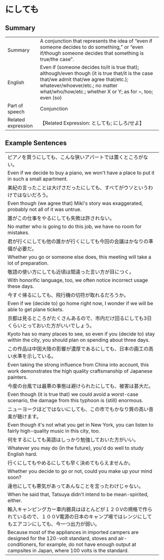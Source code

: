 # にしても

## Summary

<table><tr>   <td>Summary</td>   <td>A conjunction that represents the idea of “even if someone decides to do something,” or “even if/though someone decides that something is true/the case”.</td></tr><tr>   <td>English</td>   <td>Even if (someone decides to/it is true that); although/even though (it is true that/it is the case that/we admit that/we agree that/etc.); whatever/whoever/etc.; no matter what/who/how/etc.; whether X or Y; as for ~, too; even (so)</td></tr><tr>   <td>Part of speech</td>   <td>Conjunction</td></tr><tr>   <td>Related expression</td>   <td>【Related Expression: としても; にしろ/せよ】</td></tr></table>

## Example Sentences

<table><tr><td>ピアノを買うにしても、こんな狭いアパートでは置くところがない。</td></tr><tr><td>Even if we decide to buy a piano, we won't have a place to put it in such a small apartment.</td></tr><tr><td>美紀の言ったことは大げさだったにしても、すべてがウソというわけではないだろう。</td></tr><tr><td>Even though (we agree that) Miki's story was exaggerated, probably not all of it was untrue.</td></tr><tr><td>誰がこの仕事をやるにしても失敗は許されない。</td></tr><tr><td>No matter who is going to do this job, we have no room for mistakes.</td></tr><tr><td>君が行くにしても他の誰かが行くにしても今回の会議はかなりの準備が必要だ。</td></tr><tr><td>Whether you go or someone else does, this meeting will take a lot of preparation.</td></tr><tr><td>敬語の使い方にしても近頃は間違った言い方が目につく。</td></tr><tr><td>With honorific language, too, we often notice incorrect usage these days.</td></tr><tr><td>今すぐ帰るにしても、飛行機の切符が取れるだろうか。</td></tr><tr><td>Even if we (decide to) go home right now, I wonder if we will be able to get plane tickets.</td></tr><tr><td>京都は見るところがたくさんあるので、市内だけ回るにしても3日くらいとっておいた方がいいでしょう。</td></tr><tr><td>Kyoto has so many places to see, so even if you (decide to) stay within the city, you should plan on spending about three days.</td></tr><tr><td>この作品は中国大陸の影響が濃厚であるにしても、日本の画工の高い水準を示している。</td></tr><tr><td>Even taking the strong inﬂuence from China into account, this work demonstrates the high quality craftsmanship of Japanese painters.</td></tr><tr><td>今度の台風では最悪の事態は避けられたにしても、被害は甚大だ。</td></tr><tr><td>Even though (it is true that) we could avoid a worst-case scenario, the damage from this typhoon is (still) enormous.</td></tr><tr><td>ニューヨークほどではないにしても、この市でもかなり質の高い音楽が聴けます。</td></tr><tr><td>Even though it's not what you get in New York, you can listen to fairly high-quality music in this city, too.</td></tr><tr><td>何をするにしても英語はしっかり勉強しておいた方がいい。</td></tr><tr><td>Whatever you may do (in the future), you'd do well to study English hard.</td></tr><tr><td>行くにしてもやめるにしても早く決めてもらえませんか。</td></tr><tr><td>Whether you decide to go or not, could you make up your mind soon?</td></tr><tr><td>達也にしても悪気があってあんなことを言ったわけじゃない。</td></tr><tr><td>When he said that, Tatsuya didn't intend to be mean-spirited, either.</td></tr><tr><td>輸入キャンピングカー車内器具はほとんどが１２０Vの規格で作られているので、１００V電源の日本のキャンプ場ではレンジにしてもエアコンにしても、今一つ出力が弱い。</td></tr><tr><td>Because most of the appliances in imported campers are designed for the 120-volt standard, stoves and air-conditioners, for example, do not have enough output at campsites in Japan, where 100 volts is the standard.</td></tr></table>

